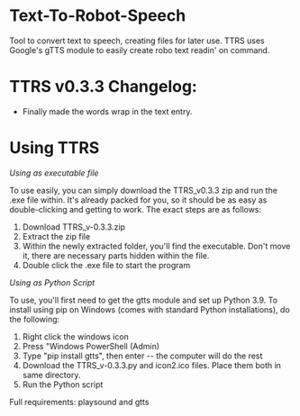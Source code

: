 # Text-To-Robot-Speech
Tool to convert text to speech, creating files for later use. TTRS uses Google's gTTS module to easily create robo text readin' on command.

# TTRS v0.3.3 Changelog:
- Finally made the words wrap in the text entry.

# Using TTRS
*Using as executable file*

To use easily, you can simply download the TTRS_v0.3.3 zip and run the .exe file within. It's already packed for you, so it should be as easy as double-clicking 
and getting to work. The exact steps are as follows:
1. Download TTRS_v-0.3.3.zip
2. Extract the zip file
3. Within the newly extracted folder, you'll find the executable. Don't move it, there are necessary parts hidden within the file.
4. Double click the .exe file to start the program

*Using as Python Script*

To use, you'll first need to get the gtts module and set up Python 3.9. To install using pip on Windows (comes with standard Python installations), do the following: 
1. Right click the windows icon
2. Press "Windows PowerShell (Admin)
3. Type "pip install gtts", then enter -- the computer will do the rest
4. Download the TTRS_v-0.3.3.py and icon2.ico files. Place them both in same directory.
5. Run the Python script

Full requirements: playsound and gtts

